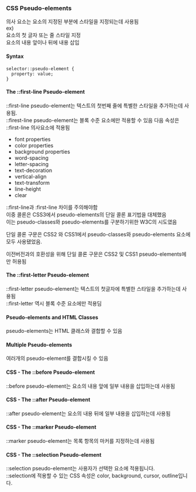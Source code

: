 ### CSS Pseudo-elements
의사 요소는 요소의 지정된 부분에 스타일을 지정되는데 사용됨  
ex)  
요소의 첫 글자 또는 줄 스타일 지정  
요소의 내용 앞이나 뒤에 내용 삽입

#### Syntax
```
selector::pseudo-element {
  property: value;
}
```

#### The ::first-line Pseudo-element
::first-line pseudo-element는 텍스트의 첫번째 줄에 특별한 스타일을 추가하는데 사용됨.  
::firest-line pseudo-element는 블록 수준 요소에만 적용할 수 있음 다음 속성은 ::first-line 의사요소에 적용됨
- font properties
- color properties
- background properties
- word-spacing
- letter-spacing
- text-decoration
- vertical-align
- text-transform
- line-height
- clear

::first-line과 :first-line 차이를 주의해야함  
이중 콜론은 CSS3에서 pseudo-elements의 단일 콜론 표기법을 대체했음  
이는 pseudo-classes와 pseudo-elements를 구분하기위한 W3C의 시도였음  

단일 콜론 구문은 CSS2 와 CSS1에서 pseudo-classes와 pseudo-elements 요소에 모두 사용됐었음.  

이전버전과의 호환성을 위해 단일 콜론 구문은 CSS2 및 CSS1 pseudo-elements에만 허용됨

#### The ::first-letter Pseudo-element
::first-letter pseudo-element는 텍스트의 첫글자에 특별한 스타일을 추가하는데 사용됨  
::first-letter 역시 블록 수준 요소에만 적용딤

#### Pseudo-elements and HTML Classes
pseudo-elements는 HTML 클래스와 결합할 수 있음

#### Multiple Pseudo-elements
여러개의 pseudo-element를 결합시킬 수 있음  

#### CSS - The ::before Pseudo-element
::before pseudo-element는 요소의 내용 앞에 일부 내용을 삽입하는데 사용됨

#### CSS - The ::after Pseudo-element
::after pseudo-element는 요소의 내용 뒤에 일부 내용을 삽입하는데 사용됨

#### CSS - The ::marker Pseudo-element
::marker pseudo-element는 목록 항목의 마커를 지정하는데 사용됨

#### CSS - The ::selection Pseudo-element
::selection pseudo-element는 사용자가 선택한 요소에 적용됩니다.  
::selection에 적용할 수 있는 CSS 속성은 color, background, cursor, outline입니다.